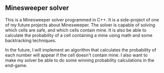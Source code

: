 ## Minesweeper solver

This is a Minesweeper solver programmed in C++. It is a side-project of one of my future projects about Minesweeper. 
The solver is capable of solving which cells are safe, and which cells contain mine.
It is also be able to calculate the probability of a cell containing a mine using math and some backtracking techniques.

In the future, I will implement an algorithm that calculates the probability of each number will appear if the cell doesn't contain mine.
I also want to make my solver be able to do some winning probability calculations in the end-game.
